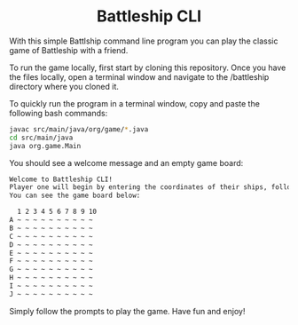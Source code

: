 <div align="center">
<h1>Battleship CLI</h1>
</div>

With this simple Battlship command line program you can play the classic game of Battleship with a friend.

To run the game locally, first start by cloning this repository.
Once you have the files locally, open a terminal window and navigate to the /battleship directory where you cloned it.

To quickly run the program in a terminal window, copy and paste the following bash commands:

``` bash
javac src/main/java/org/game/*.java
cd src/main/java
java org.game.Main
```

You should see a welcome message and an empty game board:

``` bash
Welcome to Battleship CLI!
Player one will begin by entering the coordinates of their ships, followed by player 2.
You can see the game board below:

  1 2 3 4 5 6 7 8 9 10
A ~ ~ ~ ~ ~ ~ ~ ~ ~ ~
B ~ ~ ~ ~ ~ ~ ~ ~ ~ ~
C ~ ~ ~ ~ ~ ~ ~ ~ ~ ~
D ~ ~ ~ ~ ~ ~ ~ ~ ~ ~
E ~ ~ ~ ~ ~ ~ ~ ~ ~ ~
F ~ ~ ~ ~ ~ ~ ~ ~ ~ ~
G ~ ~ ~ ~ ~ ~ ~ ~ ~ ~
H ~ ~ ~ ~ ~ ~ ~ ~ ~ ~
I ~ ~ ~ ~ ~ ~ ~ ~ ~ ~
J ~ ~ ~ ~ ~ ~ ~ ~ ~ ~
```

Simply follow the prompts to play the game. Have fun and enjoy!
